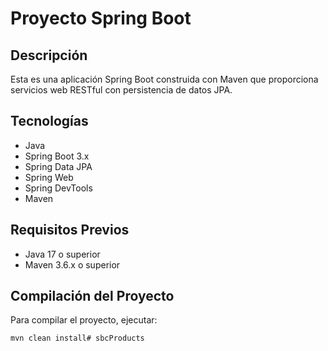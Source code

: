 # Proyecto Spring Boot

## Descripción

Esta es una aplicación Spring Boot construida con Maven que proporciona servicios web RESTful con persistencia de datos JPA.

## Tecnologías

- Java
- Spring Boot 3.x
- Spring Data JPA
- Spring Web
- Spring DevTools
- Maven

## Requisitos Previos

- Java 17 o superior
- Maven 3.6.x o superior

## Compilación del Proyecto

Para compilar el proyecto, ejecutar:

```bash
mvn clean install# sbcProducts
